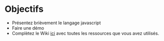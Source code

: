Objectifs
=========

- Présentez brièvement le langage javascript
- Faire une démo
- Complètez le Wiki  [ici](https://github.com/ISTICUniversityOfRennes1/TAACours6WebEngineering/wiki/_pages) avec toutes les ressources que vous avez utilisés. 

